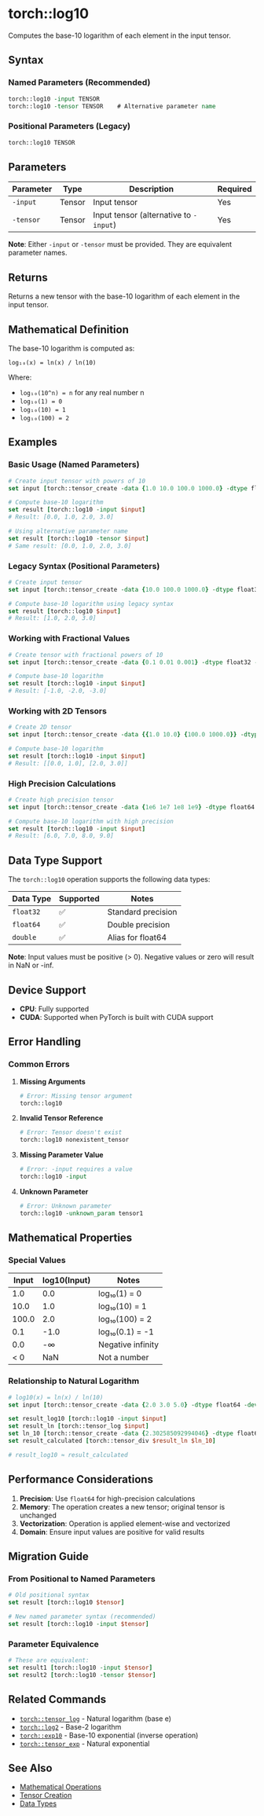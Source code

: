 # torch::log10

Computes the base-10 logarithm of each element in the input tensor.

## Syntax

### Named Parameters (Recommended)
```tcl
torch::log10 -input TENSOR
torch::log10 -tensor TENSOR    # Alternative parameter name
```

### Positional Parameters (Legacy)
```tcl
torch::log10 TENSOR
```

## Parameters

| Parameter | Type | Description | Required |
|-----------|------|-------------|----------|
| `-input` | Tensor | Input tensor | Yes |
| `-tensor` | Tensor | Input tensor (alternative to `-input`) | Yes |

**Note**: Either `-input` or `-tensor` must be provided. They are equivalent parameter names.

## Returns

Returns a new tensor with the base-10 logarithm of each element in the input tensor.

## Mathematical Definition

The base-10 logarithm is computed as:
```
log₁₀(x) = ln(x) / ln(10)
```

Where:
- `log₁₀(10^n) = n` for any real number n
- `log₁₀(1) = 0`
- `log₁₀(10) = 1`
- `log₁₀(100) = 2`

## Examples

### Basic Usage (Named Parameters)

```tcl
# Create input tensor with powers of 10
set input [torch::tensor_create -data {1.0 10.0 100.0 1000.0} -dtype float32 -device cpu -requiresGrad false]

# Compute base-10 logarithm
set result [torch::log10 -input $input]
# Result: [0.0, 1.0, 2.0, 3.0]

# Using alternative parameter name
set result [torch::log10 -tensor $input]
# Same result: [0.0, 1.0, 2.0, 3.0]
```

### Legacy Syntax (Positional Parameters)

```tcl
# Create input tensor
set input [torch::tensor_create -data {10.0 100.0 1000.0} -dtype float32 -device cpu -requiresGrad false]

# Compute base-10 logarithm using legacy syntax
set result [torch::log10 $input]
# Result: [1.0, 2.0, 3.0]
```

### Working with Fractional Values

```tcl
# Create tensor with fractional powers of 10
set input [torch::tensor_create -data {0.1 0.01 0.001} -dtype float32 -device cpu -requiresGrad false]

# Compute base-10 logarithm
set result [torch::log10 -input $input]
# Result: [-1.0, -2.0, -3.0]
```

### Working with 2D Tensors

```tcl
# Create 2D tensor
set input [torch::tensor_create -data {{1.0 10.0} {100.0 1000.0}} -dtype float32 -device cpu -requiresGrad false]

# Compute base-10 logarithm
set result [torch::log10 -input $input]
# Result: [[0.0, 1.0], [2.0, 3.0]]
```

### High Precision Calculations

```tcl
# Create high precision tensor
set input [torch::tensor_create -data {1e6 1e7 1e8 1e9} -dtype float64 -device cpu -requiresGrad false]

# Compute base-10 logarithm with high precision
set result [torch::log10 -input $input]
# Result: [6.0, 7.0, 8.0, 9.0]
```

## Data Type Support

The `torch::log10` operation supports the following data types:

| Data Type | Supported | Notes |
|-----------|-----------|-------|
| `float32` | ✅ | Standard precision |
| `float64` | ✅ | Double precision |
| `double` | ✅ | Alias for float64 |

**Note**: Input values must be positive (> 0). Negative values or zero will result in NaN or -inf.

## Device Support

- **CPU**: Fully supported
- **CUDA**: Supported when PyTorch is built with CUDA support

## Error Handling

### Common Errors

1. **Missing Arguments**
   ```tcl
   # Error: Missing tensor argument
   torch::log10
   ```

2. **Invalid Tensor Reference**
   ```tcl
   # Error: Tensor doesn't exist
   torch::log10 nonexistent_tensor
   ```

3. **Missing Parameter Value**
   ```tcl
   # Error: -input requires a value
   torch::log10 -input
   ```

4. **Unknown Parameter**
   ```tcl
   # Error: Unknown parameter
   torch::log10 -unknown_param tensor1
   ```

## Mathematical Properties

### Special Values

| Input | log10(Input) | Notes |
|-------|--------------|-------|
| 1.0 | 0.0 | log₁₀(1) = 0 |
| 10.0 | 1.0 | log₁₀(10) = 1 |
| 100.0 | 2.0 | log₁₀(100) = 2 |
| 0.1 | -1.0 | log₁₀(0.1) = -1 |
| 0.0 | -∞ | Negative infinity |
| < 0 | NaN | Not a number |

### Relationship to Natural Logarithm

```tcl
# log10(x) = ln(x) / ln(10)
set input [torch::tensor_create -data {2.0 3.0 5.0} -dtype float64 -device cpu -requiresGrad false]

set result_log10 [torch::log10 -input $input]
set result_ln [torch::tensor_log $input]
set ln_10 [torch::tensor_create -data {2.302585092994046} -dtype float64 -device cpu -requiresGrad false]
set result_calculated [torch::tensor_div $result_ln $ln_10]

# result_log10 ≈ result_calculated
```

## Performance Considerations

1. **Precision**: Use `float64` for high-precision calculations
2. **Memory**: The operation creates a new tensor; original tensor is unchanged
3. **Vectorization**: Operation is applied element-wise and vectorized
4. **Domain**: Ensure input values are positive for valid results

## Migration Guide

### From Positional to Named Parameters

```tcl
# Old positional syntax
set result [torch::log10 $tensor]

# New named parameter syntax (recommended)
set result [torch::log10 -input $tensor]
```

### Parameter Equivalence

```tcl
# These are equivalent:
set result1 [torch::log10 -input $tensor]
set result2 [torch::log10 -tensor $tensor]
```

## Related Commands

- [`torch::tensor_log`](tensor_log.md) - Natural logarithm (base e)
- [`torch::log2`](log2.md) - Base-2 logarithm
- [`torch::exp10`](exp10.md) - Base-10 exponential (inverse operation)
- [`torch::tensor_exp`](tensor_exp.md) - Natural exponential

## See Also

- [Mathematical Operations](../mathematical_operations.md)
- [Tensor Creation](../tensor_creation.md)
- [Data Types](../data_types.md) 